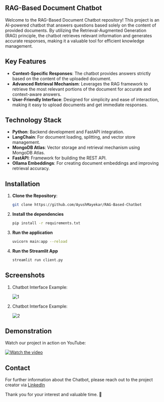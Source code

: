 ## RAG-Based Document Chatbot

Welcome to the RAG-Based Document Chatbot repository! This project is an AI-powered chatbot that answers questions based solely on the content of provided documents. By utilizing the Retrieval-Augmented Generation (RAG) principle, the chatbot retrieves relevant information and generates accurate responses, making it a valuable tool for efficient knowledge management.

## Key Features

- **Context-Specific Responses**: The chatbot provides answers strictly based on the content of the uploaded document.
- **Advanced Retrieval Mechanism**: Leverages the RAG framework to retrieve the most relevant portions of the document for accurate and context-aware answers.
- **User-Friendly Interface**: Designed for simplicity and ease of interaction, making it easy to upload documents and get immediate responses.

## Technology Stack

- **Python**: Backend development and FastAPI integration.
- **LangChain**: For document loading, splitting, and vector store management.
- **MongoDB Atlas**: Vector storage and retrieval mechanism using MongoDB Atlas.
- **FastAPI**: Framework for building the REST API.
- **Ollama Embeddings**: For creating document embeddings and improving retrieval accuracy.

## Installation

1. **Clone the Repository**:
    
   ```sh
   git clone https://github.com/AyushMayekar/RAG-Based-Chatbot
2. **Install the dependencies**

   ```sh
   pip install -r requirements.txt
3. **Run the application**

   ```sh
   uvicorn main:app --reload

4. **Run the Streamlit App**

   ```sh
   streamlit run client.py
   
## Screenshots

1. Chatbot Interface Example:
 
   ![1](https://github.com/AyushMayekar/RAG-Based-Chatbot/blob/main/Screenshot%202024-08-19%20104055.png)

2. Chatbot Interface Example:

   ![2](https://github.com/AyushMayekar/RAG-Based-Chatbot/blob/main/Screenshot%202024-08-19%20104131.png)


## Demonstration

Watch our project in action on YouTube:

[![Watch the video](https://img.youtube.com/vi/xikdsRg2TZM/maxresdefault.jpg)](https://youtu.be/xikdsRg2TZM)

## Contact

For further information about the Chatbot, please reach out to the project creator via [LinkedIn](https://www.linkedin.com/in/ayush-mayekar-b9b883284)

Thank you for your interest and valuable time. 🤝
